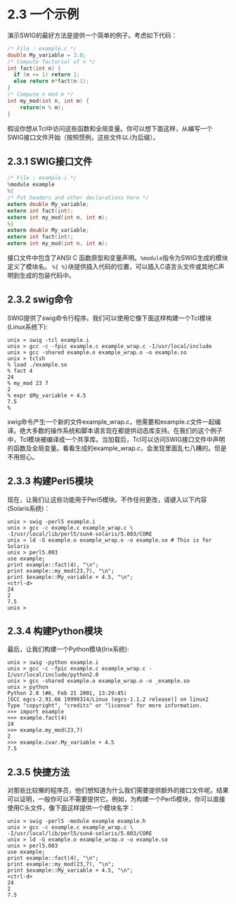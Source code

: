# 2.3 一个示例

演示SWIG的最好方法是提供一个简单的例子。考虑如下代码：

```c
/* File : example.c */
double My_variable = 3.0;
/* Compute factorial of n */
int fact(int n) {
  if (n <= 1) return 1;
  else return n*fact(n-1);
}
/* Compute n mod m */
int my_mod(int n, int m) {
    return(n % m);
}
```

假设你想从Tcl中访问这些函数和全局变量。你可以想下面这样，从编写一个SWIG接口文件开始（按照惯例，这些文件以.i为后缀）。

## 2.3.1 SWIG接口文件

```c
/* File : example.i */
%module example
%{
/* Put headers and other declarations here */
extern double My_variable;
extern int fact(int);
extern int my_mod(int n, int m);
%}
extern double My_variable;
extern int fact(int);
extern int my_mod(int n, int m);
```

接口文件中包含了ANSI C 函数原型和变量声明。`%module`指令为SWIG生成的模块定义了模块名。 `%{ %}`块提供插入代码的位置，可以插入C语言头文件或其他C声明到生成的包装代码中。

## 2.3.2 swig命令

SWIG提供了swig命令行程序。我们可以使用它像下面这样构建一个Tcl模块\(Linux系统下\):

```shell
unix > swig -tcl example.i
unix > gcc -c -fpic example.c example_wrap.c -I/usr/local/include
unix > gcc -shared example.o example_wrap.o -o example.so
unix > tclsh
% load ./example.so
% fact 4
24
% my_mod 23 7
2
% expr $My_variable + 4.5
7.5
%
```

swig命令产生一个新的文件example\_wrap.c，他需要和example.c文件一起编译。绝大多数的操作系统和脚本语言现在都提供动态库支持。在我们的这个例子中，Tcl模块被编译成一个共享库。当加载后，Tcl可以访问SWIG接口文件中声明的函数及全局变量。看看生成的example\_wrap.c，会发现里面乱七八糟的。但是不用担心。

## 2.3.3 构建Perl5模块

现在，让我们让这些功能用于Perl5模块。不作任何更改，请键入以下内容\(Solaris系统\)：

```shell
unix > swig -perl5 example.i
unix > gcc -c example.c example_wrap.c \
-I/usr/local/lib/perl5/sun4-solaris/5.003/CORE
unix > ld -G example.o example_wrap.o -o example.so # This is for Solaris
unix > perl5.003
use example;
print example::fact(4), "\n";
print example::my_mod(23,7), "\n";
print $example::My_variable + 4.5, "\n";
<ctrl-d>
24
2
7.5
unix >
```

## 2.3.4 构建Python模块

最后，让我们构建一个Python模块\(Irix系统\):

```shell
unix > swig -python example.i
unix > gcc -c -fpic example.c example_wrap.c -I/usr/local/include/python2.0
unix > gcc -shared example.o example_wrap.o -o _example.so
unix > python
Python 2.0 (#6, Feb 21 2001, 13:29:45)
[GCC egcs-2.91.66 19990314/Linux (egcs-1.1.2 release)] on linux2
Type "copyright", "credits" or "license" for more information.
>>> import example
>>> example.fact(4)
24
>>> example.my_mod(23,7)
2
>>> example.cvar.My_variable + 4.5
7.5
```

## 2.3.5 快捷方法

对那些比较懒的程序员，他们想知道为什么我们需要提供额外的接口文件呢。结果可以证明，一般你可以不需要提供它。例如，为构建一个Perl5模块，你可以直接使用C头文件，像下面这样提供一个模块名字：

```shell
unix > swig -perl5 -module example example.h
unix > gcc -c example.c example_wrap.c \
-I/usr/local/lib/perl5/sun4-solaris/5.003/CORE
unix > ld -G example.o example_wrap.o -o example.so
unix > perl5.003
use example;
print example::fact(4), "\n";
print example::my_mod(23,7), "\n";
print $example::My_variable + 4.5, "\n";
<ctrl-d>
24
2
7.5
```



